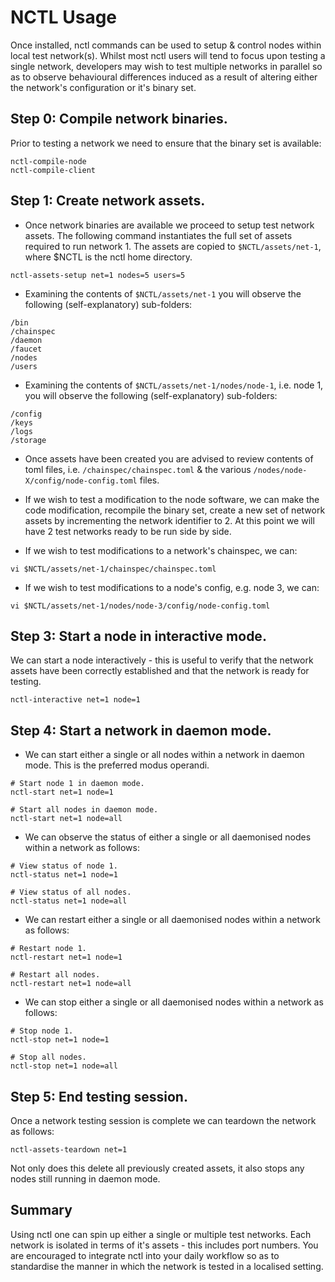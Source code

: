 # NCTL Usage

Once installed, nctl commands can be used to setup & control nodes within local test network(s).  Whilst most nctl users will tend to focus upon testing a single network, developers may wish to test multiple networks in parallel so as to observe behavioural differences induced as a result of altering either the network's configuration or it's binary set.  

## Step 0: Compile network binaries.

Prior to testing a network we need to ensure that the binary set is available:

```
nctl-compile-node
nctl-compile-client
```

## Step 1: Create network assets.

- Once network binaries are available we proceed to setup test network assets.  The following command instantiates the full set of assets required to run network 1.  The assets are copied to `$NCTL/assets/net-1`, where $NCTL is the nctl home directory.

```
nctl-assets-setup net=1 nodes=5 users=5
```

- Examining the contents of `$NCTL/assets/net-1` you will observe the following (self-explanatory) sub-folders:

```
/bin
/chainspec
/daemon
/faucet
/nodes
/users
```

- Examining the contents of `$NCTL/assets/net-1/nodes/node-1`, i.e. node 1, you will observe the following (self-explanatory) sub-folders:

```
/config
/keys
/logs
/storage
```

- Once assets have been created you are advised to review contents of toml files, i.e. `/chainspec/chainspec.toml` & the various `/nodes/node-X/config/node-config.toml` files.

- If we wish to test a modification to the node software, we can make the code modification, recompile the binary set, create a new set of network assets by incrementing the network identifier to 2.  At this point we will have 2 test networks ready to be run side by side.

- If we wish to test modifications to a network's chainspec, we can:

```
vi $NCTL/assets/net-1/chainspec/chainspec.toml
```

- If we wish to test modifications to a node's config, e.g. node 3, we can:

```
vi $NCTL/assets/net-1/nodes/node-3/config/node-config.toml
```

## Step 3: Start a node in interactive mode.

We can start a node interactively - this is useful to verify that the network assets have been correctly established and that the network is ready for testing.

```
nctl-interactive net=1 node=1
```

## Step 4: Start a network in daemon mode.

- We can start either a single or all nodes within a network in daemon mode.  This is the preferred modus operandi.

```
# Start node 1 in daemon mode.
nctl-start net=1 node=1

# Start all nodes in daemon mode.
nctl-start net=1 node=all
```

- We can observe the status of either a single or all daemonised nodes within a network as follows:

```
# View status of node 1.
nctl-status net=1 node=1

# View status of all nodes.
nctl-status net=1 node=all
```

- We can restart either a single or all daemonised nodes within a network as follows:

```
# Restart node 1.
nctl-restart net=1 node=1

# Restart all nodes.
nctl-restart net=1 node=all
```

- We can stop either a single or all daemonised nodes within a network as follows:

```
# Stop node 1.
nctl-stop net=1 node=1

# Stop all nodes.
nctl-stop net=1 node=all
```

## Step 5: End testing session.

Once a network testing session is complete we can teardown the network as follows:

```
nctl-assets-teardown net=1
```

Not only does this delete all previously created assets, it also stops any nodes still running in daemon mode.

## Summary

Using nctl one can spin up either a single or multiple test networks.  Each network is isolated in terms of it's assets - this includes port numbers.  You are encouraged to integrate nctl into your daily workflow so as to standardise the manner in which the network is tested in a localised setting.
